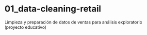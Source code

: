 # 01_data-cleaning-retail
Limpieza y preparación de datos de ventas para análisis exploratorio (proyecto educativo)
